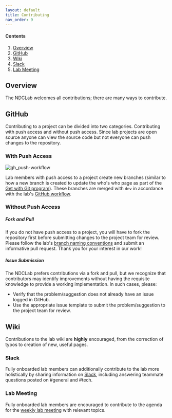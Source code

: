 ```yaml
---
layout: default
title: Contributing
nav_order: 9
---
```


#### Contents
1. [Overview](#overview)
2. [GitHub](#github)
3. [Wiki](#wiki)
4. [Slack](#slack)
5. [Lab Meeting](#lab-meeting)

## Overview
The NDCLab welcomes all contributions; there are many ways to contribute.

## GitHub
Contributing to a project can be divided into two categories. Contributing with push access and without push access. Since lab projects are open source anyone can view the source code but not everyone can push changes to the repository.

### With Push Access

![gh_push-workflow](https://raw.githubusercontent.com/NDCLab/wiki/main/docs/_assets/technical/gh_push-workflow.png)

Lab members with push access to a project create new branches (similar to how a new branch is created to update the who's who page as part of the [Get with Git program](https://ndclab.github.io/wiki/docs/Onboarding/get-with-git.html)). These branches are merged with `dev` in accordance with the lab's [GitHub workflow](https://ndclab.github.io/wiki/docs/etiquette/github-etiquette.html).

### Without Push Access

##### Fork and Pull
If you do not have push access to a project, you will have to fork the repository first before submitting changes to the project team for review. Please follow the lab's [branch naming conventions](https://ndclab.github.io/wiki/docs/etiquette/naming-conventions.html) and submit an informative pull request. Thank you for your interest in our work!

##### Issue Submission
The NDCLab prefers contributions via a fork and pull, but we recognize that contributors may identify improvements without having the requisite knowledge to provide a working implementation. In such cases, please:
* Verify that the problem/suggestion does not already have an issue logged in GitHub.
* Use the appropriate issue template to submit the problem/suggestion to the project team for review.

## Wiki
Contributions to the lab wiki are **highly** encouraged, from the correction of typos to creation of new, useful pages.

### Slack
Fully onboarded lab members can additionally contribute to the lab more holistically by sharing information on [Slack](https://ndclab.github.io/wiki/docs/Onboarding/slack-setup.html), including answering teammate questions posted on #general and #tech.

### Lab Meeting
Fully onboarded lab members are encouraged to contribute to the agenda for the [weekly lab meeting](https://ndclab.github.io/wiki/docs/around-the-lab/lab-meeting.html) with relevant topics.
